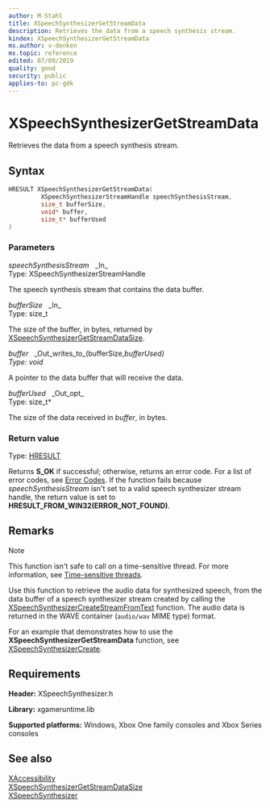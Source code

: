 ```yaml
---
author: M-Stahl
title: XSpeechSynthesizerGetStreamData
description: Retrieves the data from a speech synthesis stream.
kindex: XSpeechSynthesizerGetStreamData
ms.author: v-denken
ms.topic: reference
edited: 07/09/2019
quality: good
security: public
applies-to: pc-gdk
---
```


# XSpeechSynthesizerGetStreamData  

Retrieves the data from a speech synthesis stream.  

## Syntax  
  
```cpp
HRESULT XSpeechSynthesizerGetStreamData(  
         XSpeechSynthesizerStreamHandle speechSynthesisStream,  
         size_t bufferSize,  
         void* buffer,  
         size_t* bufferUsed  
)  
```  
  
### Parameters  
  
*speechSynthesisStream* &nbsp;&nbsp;\_In\_  
Type: XSpeechSynthesizerStreamHandle  

The speech synthesis stream that contains the data buffer.  


*bufferSize* &nbsp;&nbsp;\_In\_  
Type: size_t  

The size of the buffer, in bytes, returned by [XSpeechSynthesizerGetStreamDataSize](xspeechsynthesizergetstreamdatasize.md).  


*buffer* &nbsp;&nbsp;\_Out\_writes\_to\_(bufferSize,*bufferUsed)  
Type: void*  

A pointer to the data buffer that will receive the data.  

*bufferUsed* &nbsp;&nbsp;\_Out\_opt\_  
Type: size_t*  

The size of the data received in *buffer*, in bytes.  

  
### Return value  
Type: [HRESULT](/openspecs/windows_protocols/ms-erref/0642cb2f-2075-4469-918c-4441e69c548a)  
  
Returns **S_OK** if successful; otherwise, returns an error code. For a list of error codes, see [Error Codes](../../../errorcodes.md). If the function fails because *speechSynthesisStream* isn't set to a valid speech synthesizer stream handle, the return value is set to **HRESULT_FROM_WIN32(ERROR_NOT_FOUND)**.  
  
## Remarks  
  > [!NOTE]
> This function isn't safe to call on a time-sensitive thread. For more information, see [Time-sensitive threads](../../../../system/overviews/time-sensitive-threads.md).  
  
Use this function to retrieve the audio data for synthesized speech, from the data buffer of a speech synthesizer stream created by calling the [XSpeechSynthesizerCreateStreamFromText](xspeechsynthesizercreatestreamfromtext.md) function. The audio data is returned in the WAVE container (`audio/wav` MIME type) format.  
  
For an example that demonstrates how to use the **XSpeechSynthesizerGetStreamData** function, see [XSpeechSynthesizerCreate](xspeechsynthesizercreate.md).  
  
## Requirements  
  
**Header:** XSpeechSynthesizer.h
  
**Library:** xgameruntime.lib  
  
**Supported platforms:** Windows, Xbox One family consoles and Xbox Series consoles  
  
## See also  
[XAccessibility](../../xaccessibility/xaccessibility_members.md)  
[XSpeechSynthesizerGetStreamDataSize](xspeechsynthesizergetstreamdatasize.md)  
[XSpeechSynthesizer](../xspeechsynthesizer_members.md)  
  